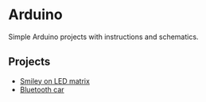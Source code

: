 # Arduino
Simple Arduino projects with instructions and schematics.

## Projects
* [Smiley on LED matrix](./smiley-matrix/)
* [Bluetooth car](./bluetooth-car/)
